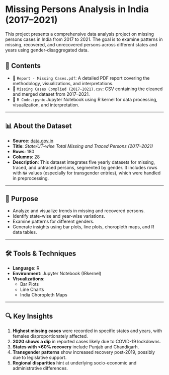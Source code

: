# Missing Persons Analysis in India (2017–2021)

This project presents a comprehensive data analysis project on missing persons cases in India from 2017 to 2021. The goal is to examine patterns in missing, recovered, and unrecovered persons across different states and years using gender-disaggregated data.

## 📂 Contents

- 📄 `Report - Missing Cases.pdf`: A detailed PDF report covering the methodology, visualizations, and interpretations.
- 📁 `Missing Cases Complied (2017-2021).csv`: CSV containing the cleaned and merged dataset from 2017–2021.
- 📓 `R Code.ipynb`: Jupyter Notebook using R kernel for data processing, visualization, and interpretation.

---

## 📊 About the Dataset

- **Source**: [data.gov.in](https://data.gov.in/)
- **Title**: *State/UT-wise Total Missing and Traced Persons (2017–2021)*
- **Rows**: 180  
- **Columns**: 28  
- **Description**: This dataset integrates five yearly datasets for missing, traced, and untraced persons, segmented by gender. It includes rows with `NA` values (especially for transgender entries), which were handled in preprocessing.

---

## 🎯 Purpose

- Analyze and visualize trends in missing and recovered persons.
- Identify state-wise and year-wise variations.
- Examine patterns for different genders.
- Generate insights using bar plots, line plots, choropleth maps, and R data tables.

---

## 🛠️ Tools & Techniques

- **Language**: R
- **Environment**: Jupyter Notebook (IRkernel)
- **Visualizations**: 
  - Bar Plots
  - Line Charts
  - India Choropleth Maps

---

## 🔍 Key Insights

1. **Highest missing cases** were recorded in specific states and years, with females disproportionately affected.
2. **2020 shows a dip** in reported cases likely due to COVID-19 lockdowns.
3. **States with <60% recovery** include Punjab and Chandigarh.
4. **Transgender patterns** show increased recovery post-2019, possibly due to legislative support.
5. **Regional disparities** hint at underlying socio-economic and administrative differences.
